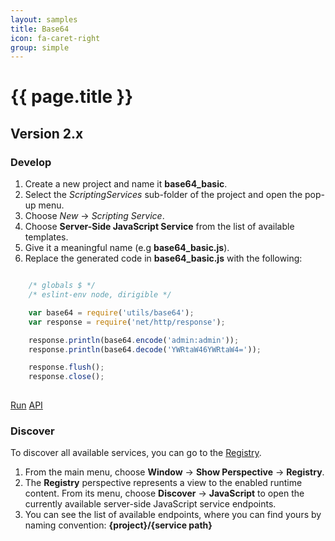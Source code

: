 ```yaml
---
layout: samples
title: Base64
icon: fa-caret-right
group: simple
---
```


{{ page.title }}
===

Version 2.x
---

### Develop


1. Create a new project and name it **base64_basic**.
2. Select the *ScriptingServices* sub-folder of the project and open the pop-up menu.
3. Choose *New* -> *Scripting Service*.
4. Choose **Server-Side JavaScript Service** from the list of available templates.
5. Give it a meaningful name (e.g **base64_basic.js**).
6. Replace the generated code in **base64_basic.js** with the following:

```javascript

	/* globals $ */
	/* eslint-env node, dirigible */

	var base64 = require('utils/base64');
	var response = require('net/http/response');

	response.println(base64.encode('admin:admin'));
	response.println(base64.decode('YWRtaW46YWRtaW4='));

	response.flush();
	response.close();
	
```

<div class="btn-toolbar pull-right">
	<a class="btn btn-warning" href="http://dirigible.eclipse.org/services/web/registry/anonymous.html?git=https://github.com/dirigiblelabs/sample_utils_base64_basic.git">Run</a>
	<a class="btn btn-info" href="http://www.dirigible.io/api/utils_base64.html">API</a>
</div>

### Discover

To discover all available services, you can go to the [Registry](../help/registry.html).

1. From the main menu, choose **Window** -> **Show Perspective** -> **Registry**.
2. The **Registry** perspective represents a view to the enabled runtime content. From its menu, choose **Discover** -> **JavaScript** to open the currently available server-side JavaScript service endpoints.
3. You can see the list of available endpoints, where you can find yours by naming convention: **{project}/{service path}**

